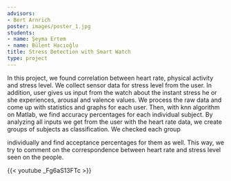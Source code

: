 ```yaml
---
advisors:
- Bert Arnrich
poster: images/poster_1.jpg
students:
- name: Şeyma Ertem
- name: Bülent Hacıoğlu
title: Stress Detection with Smart Watch
type: project
---
```


In this project, we found correlation between heart rate, physical activity and stress level. We collect sensor data for stress level from the user. In addition, user gives us input from the watch about the instant stress he or she experiences, arousal and valence values. We process the raw data and come up with statistics and graphs for each user. Then, with knn algorithm on Matlab, we find accuracy percentages for each individual subject. By analyzing all inputs we get from the user with the heart rate data, we create groups of subjects as classification. We checked each group  

 individually and find acceptance percentages for them as well. This way, we try to comment on the correspondence between heart rate and stress level seen on the people.


{{< youtube _Fg6aS13FTc >}}
